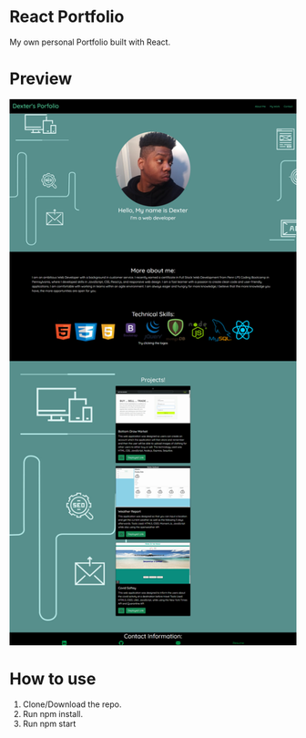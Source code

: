 # React Portfolio

My own personal Portfolio built with React.

# Preview
![portfolio image here](/react-portfolio\src\Components\Components\screencapture-localhost-3000-reactPortfolio-2021-09-06-14_43_23.png)

# How to use
1. Clone/Download the repo.
2. Run npm install.
3. Run npm start
